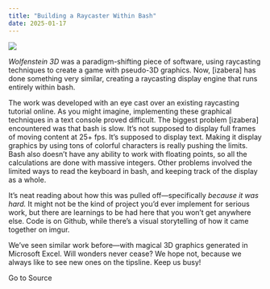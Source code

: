 ```yaml
---
title: "Building a Raycaster Within Bash"
date: 2025-01-17
---
```


![](https://hackaday.com/wp-content/uploads/2025/01/Screenshot-2025-01-16-202738-e1737019765814.png?w=800)

_Wolfenstein 3D_ was a paradigm-shifting piece of software, using raycasting techniques to create a game with pseudo-3D graphics. Now, \[izabera\] has done something very similar, creating a raycasting display engine that runs entirely within bash.

The work was developed with an eye cast over an existing raycasting tutorial online. As you might imagine, implementing these graphical techniques in a text console proved difficult. The biggest problem \[izabera\] encountered was that bash is slow. It’s not supposed to display full frames of moving content at 25+ fps. It’s supposed to display text. Making it display graphics by using tons of colorful characters is really pushing the limits. Bash also doesn’t have any ability to work with floating points, so all the calculations are done with massive integers. Other problems involved the limited ways to read the keyboard in bash, and keeping track of the display as a whole.

It’s neat reading about how this was pulled off—specifically _because it was hard._ It might not be the kind of project you’d ever implement for serious work, but there are learnings to be had here that you won’t get anywhere else. Code is on Github, while there’s a visual storytelling of how it came together on imgur.

We’ve seen similar work before—with magical 3D graphics generated in Microsoft Excel. Will wonders never cease? We hope not, because we always like to see new ones on the tipsline. Keep us busy!

Go to Source
